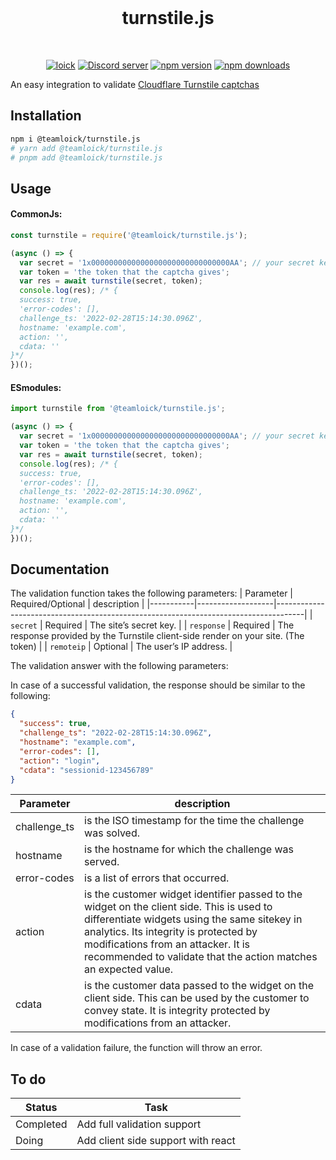 <div align="center">
  <br />
  <h1>turnstile.js </h1>
  <br />
  <p>
      <a href="https://dsc.gg/loick" target="_blank"><img src="https://lolinck.vercel.app/made-by.png" alt="loick"/></a>
    <a href="https://dsc.gg/loick" target="_blank"><img src="https://img.shields.io/discord/822911379924582410?color=5865F2&logo=discord&logoColor=white&style=for-the-badge" alt="Discord server" /></a>
    <a href="https://www.npmjs.com/package/@teamloick/turnstile.js" target="_blank"><img src="https://img.shields.io/npm/v/@teamloick/turnstile.js.svg?style=for-the-badge" alt="npm version" /></a>
    <a href="https://www.npmjs.com/package/@teamloick/turnstile.js" target="_blank"><img src="https://img.shields.io/npm/dw/@teamloick/turnstile.js?style=for-the-badge" alt="npm downloads" /></a>
  </p>
</div>

An easy integration to validate <a target="_blank" href="https://www.cloudflare.com/products/turnstile/?utm_source=loick">Cloudflare Turnstile captchas</a>

## Installation

```bash
npm i @teamloick/turnstile.js
# yarn add @teamloick/turnstile.js
# pnpm add @teamloick/turnstile.js
```

## Usage

#### CommonJs:

```javascript
const turnstile = require('@teamloick/turnstile.js');

(async () => {
  var secret = '1x0000000000000000000000000000000AA'; // your secret key
  var token = 'the token that the captcha gives';
  var res = await turnstile(secret, token);
  console.log(res); /* {
  success: true,
  'error-codes': [],
  challenge_ts: '2022-02-28T15:14:30.096Z',
  hostname: 'example.com',
  action: '',
  cdata: ''
}*/
})();
```

#### ESmodules:

```typescript
import turnstile from '@teamloick/turnstile.js';

(async () => {
  var secret = '1x0000000000000000000000000000000AA'; // your secret key
  var token = 'the token that the captcha gives';
  var res = await turnstile(secret, token);
  console.log(res); /* {
  success: true,
  'error-codes': [],
  challenge_ts: '2022-02-28T15:14:30.096Z',
  hostname: 'example.com',
  action: '',
  cdata: ''
}*/
})();
```

## Documentation

The validation function takes the following parameters:
| Parameter | Required/Optional | description |
|-----------|-------------------|-------------------------------------------------------------------------------------|
| `secret` | Required | The site’s secret key. |
| `response` | Required | The response provided by the Turnstile client-side render on your site. (The token) |
| `remoteip` | Optional | The user’s IP address. |

The validation answer with the following parameters:

In case of a successful validation, the response should be similar to the following:

```json
{
  "success": true,
  "challenge_ts": "2022-02-28T15:14:30.096Z",
  "hostname": "example.com",
  "error-codes": [],
  "action": "login",
  "cdata": "sessionid-123456789"
}
```

| Parameter    | description                                                                                                                                                                                                                                                                                  |
| ------------ | -------------------------------------------------------------------------------------------------------------------------------------------------------------------------------------------------------------------------------------------------------------------------------------------- |
| challenge_ts | is the ISO timestamp for the time the challenge was solved.                                                                                                                                                                                                                                  |
| hostname     | is the hostname for which the challenge was served.                                                                                                                                                                                                                                          |
| error-codes  | is a list of errors that occurred.                                                                                                                                                                                                                                                           |
| action       | is the customer widget identifier passed to the widget on the client side. This is used to differentiate widgets using the same sitekey in analytics. Its integrity is protected by modifications from an attacker. It is recommended to validate that the action matches an expected value. |
| cdata        | is the customer data passed to the widget on the client side. This can be used by the customer to convey state. It is integrity protected by modifications from an attacker.                                                                                                                 |

In case of a validation failure, the function will throw an error.

## To do

| Status    | Task                               |
| --------- | ---------------------------------- |
| Completed | Add full validation support        |
| Doing     | Add client side support with react |
